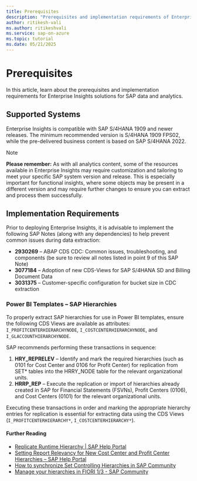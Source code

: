 ```yaml
---
title: Prerequisites
description: "Prerequisites and implementation requirements of Enterprise Insights for SAP data integration and analytics."
author: ritikesh-vali
ms.author: ritikeshvali
ms.service: sap-on-azure
ms.topic: tutorial
ms.date: 05/21/2025
---
```


# Prerequisites

In this article, learn about the prerequisites and implementation requirements for Enterprise Insights solutions for SAP data and analytics. 

## Supported Systems

Enterprise Insights is compatible with SAP S/4HANA 1909 and newer releases. The minimum recommended version is S/4HANA 1909 FPS02, while the pre-delivered business content is based on SAP S/4HANA 2022.

> [!NOTE]
> **Please remember:** As with all analytics content, some of the resources available in Enterprise Insights may require customization and tailoring to meet your specific SAP system version and release. This is especially important for functional insights, where some objects may be present in a different version and may require further changes to ensure you can extract and process them successfully.

## Implementation Requirements

Prior to deploying Enterprise Insights, it is advisable to implement the following SAP Notes (along with any dependencies) to help prevent common issues during data extraction:

- **2930269** – ABAP CDS CDC: Common issues, troubleshooting, and components (be sure to review all notes listed in point 9 of this SAP Note)
- **3077184** – Adoption of new CDS-Views for SAP S/4HANA SD and Billing Document Data
- **3031375** – Customer-specific configuration for bucket size in CDC extraction

### Power BI Templates – SAP Hierarchies

To properly extract SAP hierarchies for use in Power BI templates, ensure the following CDS Views are available as attributes: `I_PROFITCENTERHIERARCHYNODE`, `I_COSTCENTERHIERARCHYNODE`, and `I_GLACCOUNTHIERARCHYNODE`.

SAP recommends performing these transactions in sequence:

1. **HRY_REPRELEV** – Identify and mark the required hierarchies (such as 0101 for Cost Center and 0106 for Profit Center) for replication from SET* tables into the HRRY_NODE table for the relevant organizational units.
2. **HRRP_REP** – Execute the replication or import of hierarchies already created in SAP for Financial Statements (FSVNs), Profit Centers (0106), and Cost Centers (0101) for the relevant organizational units.

Executing these transactions in order and marking the appropriate hierarchy entries for replication is essential for extracting data using the CDS Views (`I_PROFITCENTERHIERARCHY*`, `I_COSTCENTERHIERARCHY*`).

#### Further Reading

- [Replicate Runtime Hierarchy | SAP Help Portal](https://community.sap.com/)
- [Setting Report Relevancy for New Cost Center and Profit Center Hierarchies – SAP Help Portal](https://help.sap.com/docs/SAP_S4HANA_ON-PREMISE/5e23dc8fe9be4fd496f8ab556667ea05/0097f2ca29d549ec8641f5ccd3c8aebe.html)
- [How to synchronize Set Controlling Hierarchies in SAP Community](https://community.sap.com/)
- [Manage your hierarchies in FIORI 1/3 - SAP Community](https://community.sap.com/)